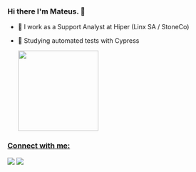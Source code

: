 ### Hi there I'm Mateus. 👋

- 🔭 I work as a Support Analyst at Hiper (Linx SA / StoneCo)
- 🌱 Studying automated tests with Cypress

  <a href="https://github.com/mateusoliveiraps">
  
  
  
  <img height="180em" src="https://github-readme-streak-stats.herokuapp.com/?user=mateusoliveiraps&theme=github-dark"/>
 
  

### Connect with me:</h3>
  <a href="https://www.linkedin.com/in/mateus-oliveira-pereira-dos-santos-b07953151/" target="_blank"><img src="https://img.shields.io/badge/-LinkedIn-%230077B5?style=for-the-badge&logo=linkedin&logoColor=white" target="_blank"></a> 
 <a href = "mailto:mateusoliveiraps@gmail.com"><img src="https://img.shields.io/badge/Gmail-D14836?style=for-the-badge&logo=gmail&logoColor=white" target="_blank"></a>
